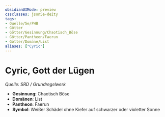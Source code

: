 ```yaml
---
obsidianUIMode: preview
cssclasses: json5e-deity
tags:
- Quelle/5e/PHB
- Götter
- Götter/Gesinnung/Chaotisch_Böse
- Götter/Pantheon/Faerun
- Götter/Domäne/List
aliases: ["Cyric"]
---
```

# Cyric, Gott der Lügen
*Quelle: SRD / Grundregelwerk* 

- **Gesinnung**: Chaotisch Böse
- **Domänen**: List
- **Pantheon**: Faerun
- **Symbol**: Weißer Schädel ohne Kiefer auf schwarzer oder violetter Sonne